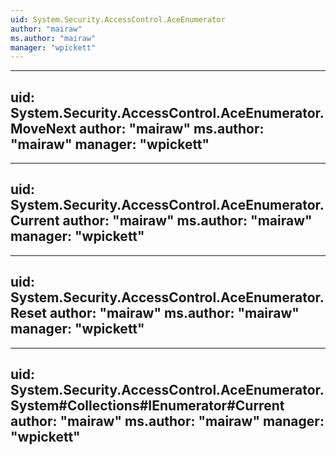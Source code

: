 ```yaml
---
uid: System.Security.AccessControl.AceEnumerator
author: "mairaw"
ms.author: "mairaw"
manager: "wpickett"
---
```


---
uid: System.Security.AccessControl.AceEnumerator.MoveNext
author: "mairaw"
ms.author: "mairaw"
manager: "wpickett"
---

---
uid: System.Security.AccessControl.AceEnumerator.Current
author: "mairaw"
ms.author: "mairaw"
manager: "wpickett"
---

---
uid: System.Security.AccessControl.AceEnumerator.Reset
author: "mairaw"
ms.author: "mairaw"
manager: "wpickett"
---

---
uid: System.Security.AccessControl.AceEnumerator.System#Collections#IEnumerator#Current
author: "mairaw"
ms.author: "mairaw"
manager: "wpickett"
---
